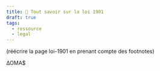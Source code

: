 ```yaml
---
title: 📖 Tout savoir sur la loi 1901
draft: true
tags:
  - ressource
  - legal
---
```

(réécrire la page loi-1901 en prenant compte des footnotes)

ΔΟMA$